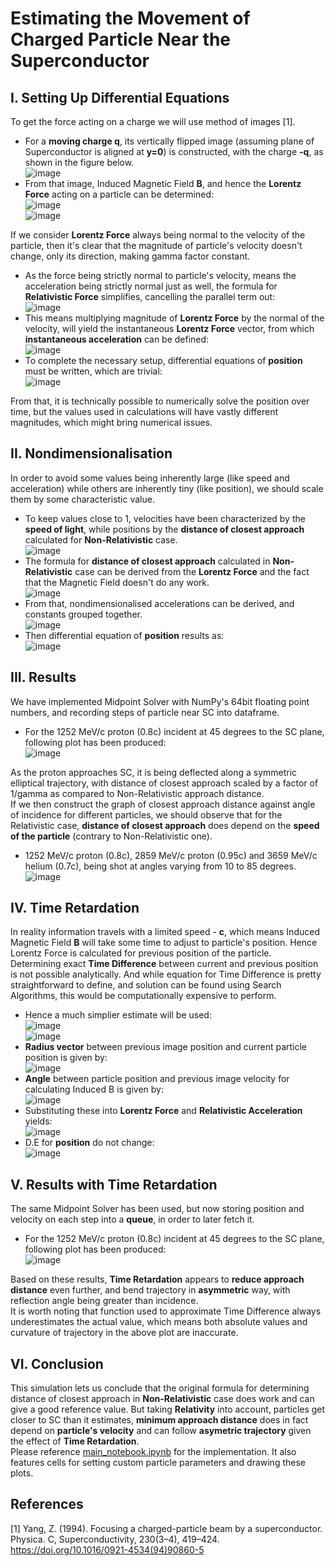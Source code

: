 # Estimating the Movement of Charged Particle Near the Superconductor <br>
## I. Setting Up Differential Equations <br>
To get the force acting on a charge we will use method of images [1].<br>
- For a **moving charge q**, its vertically flipped image (assuming plane of Superconductor is aligned at **y=0**) is constructed, with the charge **-q**, as shown in the figure below. <br>
![image](/figures/figure1.png)<br>
- From that image, Induced Magnetic Field **B**, and hence the **Lorentz Force** acting on a particle can be determined:<br>
![image](/figures/MovingChargeB.jpg)<br>
![image](/figures/LorentzForce.png)

If we consider **Lorentz Force** always being normal to the velocity of the particle, then it's clear that the magnitude of particle's velocity doesn't change, only its direction, making gamma factor constant.<br>
- As the force being strictly normal to particle's velocity, means the acceleration being strictly normal just as well, the formula for **Relativistic Force** simplifies, cancelling the parallel term out: <br>
![image](/figures/RelativisticForce.png)<br>
- This means multiplying magnitude of **Lorentz Force** by the normal of the velocity, will yield the instantaneous **Lorentz Force** vector, from which **instantaneous acceleration** can be defined:<br>
![image](/figures/RelativisticAccelerations.png)<br>
- To complete the necessary setup, differential equations of **position** must be written, which are trivial:<br>
![image](/figures/Speeds.png)

From that, it is technically possible to numerically solve the position over time, but the values used in calculations will have vastly different magnitudes, which might bring numerical issues.

## II. Nondimensionalisation <br>
In order to avoid some values being inherently large (like speed and acceleration) while others are inherently tiny (like position), we should scale them by some characteristic value. <br>
- To keep values close to 1, velocities have been characterized by the **speed of light**, while positions by the **distance of closest approach** calculated for **Non-Relativistic** case. <br>
![image](/figures/Nondimensionalisation.png) <br>
- The formula for **distance of closest approach** calculated in **Non-Relativistic** case can be derived from the **Lorentz Force** and the fact that the Magnetic Field doesn't do any work. <br>
![image](/figures/MinApproachDistance.png) <br>
- From that, nondimensionalised accelerations can be derived, and constants grouped together. <br>
![image](/figures/NondimensionalisedAccelerations.png) <br>
- Then differential equation of **position** results as: <br>
![image](/figures/NondimensionalisedPositions.png) <br>

## III. Results <br>
We have implemented Midpoint Solver with NumPy's 64bit floating point numbers, and recording steps of particle near SC into dataframe. <br>
- For the 1252 MeV/c proton (0.8c) incident at 45 degrees to the SC plane, following plot has been produced: <br>
![image](/figures/proton_08_45_nonret.png)


As the proton approaches SC, it is being deflected along a symmetric elliptical trajectory, with distance of closest approach scaled by a factor of 1/gamma as compared to Non-Relativistic approach distance. <br>
If we then construct the graph of closest approach distance against angle of incidence for different particles, we should observe that for the Relativistic case, **distance of closest approach** does depend on the **speed of the particle** (contrary to Non-Relativistic one). <br>
- 1252 MeV/c proton (0.8c), 2859 MeV/c proton (0.95c) and 3659 MeV/c helium (0.7c), being shot at angles varying from 10 to 85 degrees.
![image](/figures/cosmicrays_approachdist.png)

## IV. Time Retardation <br>
In reality information travels with a limited speed - **c**, which means Induced Magnetic Field **B** will take some time to adjust to particle's position. Hence Lorentz Force is calculated for previous position of the particle. <br>
Determining exact **Time Difference** between current and previous position is not possible analytically. And while equation for Time Difference is pretty straightforward to define, and solution can be found using Search Algorithms, this would be computationally expensive to perform.
- Hence a much simplier estimate will be used:<br>
![image](/figures/deltaTime.png) <br>
![image](/figures/nondimensionalisedDeltaTime.png)
- **Radius vector** between previous image position and current particle position is given by:<br>
![image](/figures/chargeImageRetardedDistance.png)
- **Angle** between particle position and previous image velocity for calculating Induced B is given by:<br>
![image](/figures/velocityDistanceRetardedAngle.png)
- Substituting these into **Lorentz Force** and **Relativistic Acceleration** yields:<br>
![image](/figures/retardedAcceleration.png)
- D.E for **position** do not change:<br>
![image](/figures/NondimensionalisedPositions.png)

## V. Results with Time Retardation <br>
The same Midpoint Solver has been used, but now storing position and velocity on each step into a **queue**, in order to later fetch it.
- For the 1252 MeV/c proton (0.8c) incident at 45 degrees to the SC plane, following plot has been produced:<br>
![image](/figures/proton_08_45_ret.png)

Based on these results, **Time Retardation** appears to **reduce approach distance** even further, and bend trajectory in **asymmetric** way, with reflection angle being greater than incidence.<br>
It is worth noting that function used to approximate Time Difference always underestimates the actual value, which means both absolute values and curvature of trajectory in the above plot are inaccurate.<br>

## VI. Conclusion <br>
This simulation lets us conclude that the original formula for determining distance of closest approach in **Non-Relativistic** case does work and can give a good reference value. But taking **Relativity** into account, particles get closer to SC than it estimates, **minimum approach distance** does in fact depend on **particle's velocity** and can follow **asymetric trajectory** given the effect of **Time Retardation**.<br>
Please reference [main_notebook.ipynb](/main_notebook.ipynb) for the implementation. It also features cells for setting custom particle parameters and drawing these plots.

## References <br>
[1] Yang, Z. (1994). Focusing a charged-particle beam by a superconductor. Physica. C, Superconductivity, 230(3–4), 419–424. https://doi.org/10.1016/0921-4534(94)90860-5












